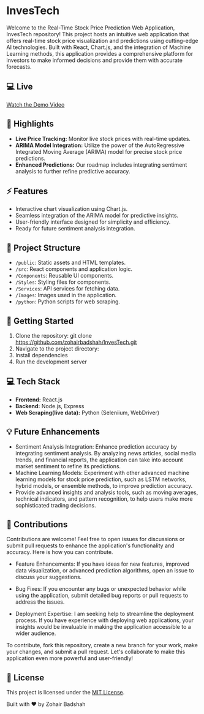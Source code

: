 # InvesTech

Welcome to the Real-Time Stock Price Prediction Web Application, InvesTech repository! This project hosts an intuitive web application that offers real-time stock price visualization and predictions using cutting-edge AI technologies. Built with React, Chart.js, and the integration of Machine Learning methods, this application provides a comprehensive platform for investors to make informed decisions and provide them with accurate forecasts.

## :computer: Live

[Watch the Demo Video](https://github.com/zohairbadshah/InvesTech/raw/main/demo/demo.mp4)

## :rocket: Highlights

- **Live Price Tracking:** Monitor live stock prices with real-time updates.
- **ARIMA Model Integration:** Utilize the power of the AutoRegressive Integrated Moving Average (ARIMA) model for precise stock price predictions.
- **Enhanced Predictions:** Our roadmap includes integrating sentiment analysis to further refine predictive accuracy.

## :zap: Features

- Interactive chart visualization using Chart.js.
- Seamless integration of the ARIMA model for predictive insights.
- User-friendly interface designed for simplicity and efficiency.
- Ready for future sentiment analysis integration.

##  :open_file_folder: Project Structure

- `/public`: Static assets and HTML templates.
- `/src`: React components and application logic.
- `/Components`: Reusable UI components.
- `/Styles`: Styling files for components.
- `/Services`: API services for fetching data.
- `/Images`: Images used in the application.
- `/python`: Python scripts for web scraping.

## :construction_worker: Getting Started

1. Clone the repository:   git clone https://github.com/zohairbadshah/InvesTech.git
2. Navigate to the project directory:
3. Install dependencies
4. Run the development server

## :computer: Tech Stack 

- **Frontend:** React.js
- **Backend:** Node.js, Express
- **Web Scraping(live data):** Python (Seleniium, WebDriver)

## :bulb: Future Enhancements

- Sentiment Analysis Integration: Enhance prediction accuracy by integrating sentiment analysis. By analyzing news articles, social media trends, and financial reports, the application can take into account market sentiment to refine its predictions.
- Machine Learning Models: Experiment with other advanced machine learning models for stock price prediction, such as LSTM networks, hybrid models, or ensemble methods, to improve prediction accuracy.
- Provide advanced insights and analysis tools, such as moving averages, technical indicators, and pattern recognition, to help users make more sophisticated trading decisions.

## :muscle: Contributions

Contributions are welcome! Feel free to open issues for discussions or submit pull requests to enhance the application's functionality and accuracy. Here is how you can contribute.

- Feature Enhancements: If you have ideas for new features, improved data visualization, or advanced prediction algorithms, open an issue to discuss your suggestions.

- Bug Fixes: If you encounter any bugs or unexpected behavior while using the application, submit detailed bug reports or pull requests to address the issues.

- Deployment Expertise: I am seeking help to streamline the deployment process. If you have experience with deploying web applications, your insights would be invaluable in making the application accessible to a wider audience.

To contribute, fork this repository, create a new branch for your work, make your changes, and submit a pull request. Let's collaborate to make this application even more powerful and user-friendly!

## :page_facing_up: License

This project is licensed under the [MIT License](LICENSE).

Built with :heart: by Zohair Badshah
